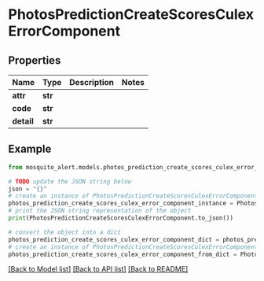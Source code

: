# PhotosPredictionCreateScoresCulexErrorComponent


## Properties

Name | Type | Description | Notes
------------ | ------------- | ------------- | -------------
**attr** | **str** |  | 
**code** | **str** |  | 
**detail** | **str** |  | 

## Example

```python
from mosquito_alert.models.photos_prediction_create_scores_culex_error_component import PhotosPredictionCreateScoresCulexErrorComponent

# TODO update the JSON string below
json = "{}"
# create an instance of PhotosPredictionCreateScoresCulexErrorComponent from a JSON string
photos_prediction_create_scores_culex_error_component_instance = PhotosPredictionCreateScoresCulexErrorComponent.from_json(json)
# print the JSON string representation of the object
print(PhotosPredictionCreateScoresCulexErrorComponent.to_json())

# convert the object into a dict
photos_prediction_create_scores_culex_error_component_dict = photos_prediction_create_scores_culex_error_component_instance.to_dict()
# create an instance of PhotosPredictionCreateScoresCulexErrorComponent from a dict
photos_prediction_create_scores_culex_error_component_from_dict = PhotosPredictionCreateScoresCulexErrorComponent.from_dict(photos_prediction_create_scores_culex_error_component_dict)
```
[[Back to Model list]](../README.md#documentation-for-models) [[Back to API list]](../README.md#documentation-for-api-endpoints) [[Back to README]](../README.md)


